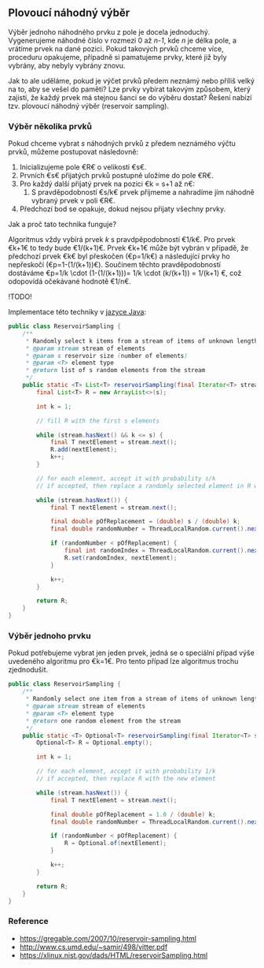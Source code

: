 ## Plovoucí náhodný výběr

Výběr jednoho náhodného prvku z pole je docela jednoduchý. 
Vygenerujeme náhodné číslo v rozmezí 0 až *n-1*, kde *n* je délka pole, a vrátíme prvek na dané pozici.
Pokud takových prvků chceme více, proceduru opakujeme, případně si pamatujeme prvky, které již byly vybrány, aby nebyly vybrány znovu.

Jak to ale uděláme, pokud je výčet prvků předem neznámý nebo příliš velký na to, aby se vešel do paměti?
Lze prvky vybírat takovým způsobem, který zajistí, že každý prvek má stejnou šanci se do výběru dostat?
Řešení nabízí tzv. plovoucí náhodný výběr (reservoir sampling).

### Výběr několika prvků

Pokud chceme vybrat *s* náhodných prvků z předem neznámého výčtu prvků, můžeme postupovat následovně:

1. Inicializujeme pole €R€ o velikosti €s€.
1. Prvních €s€ přijatých prvků postupně uložíme do pole €R€.
1. Pro každý další přijatý prvek na pozici €k = s+1 až n€:
    1. S pravděpodobností €s/k€ prvek přijmeme a nahradíme jím náhodně vybraný prvek v poli €R€.
1. Předchozí bod se opakuje, dokud nejsou přijaty všechny prvky.

Jak a proč tato technika funguje? 

Algoritmus vždy vybírá prvek *k* s pravdpěpodobností €1/k€. Pro prvek €k+1€ to tedy bude €1/(k+1)€.
Prvek €k+1€ může být vybrán v případě, že předchozí prvek €k€ byl přeskočen (€p=1/k€) a následující prvky ho nepřeskočí (€p=1-(1/(k+1))€).
Součinem těchto pravděpodobností dostáváme €p=1/k \cdot (1-(1/(k+1)))= 1/k \cdot (k/(k+1)) = 1/(k+1) €, což odopovídá očekávané hodnotě €1/n€.

!TODO!

Implementace této techniky v [jazyce Java](wiki/java):

```java
public class ReservoirSampling {
    /**
     * Randomly select k items from a stream of items of unknown length.
     * @param stream stream of elements
     * @param s reservoir size (number of elements)
     * @param <T> element type
     * @return list of s random elements from the stream
     */
    public static <T> List<T> reservoirSampling(final Iterator<T> stream, final int s) {
        final List<T> R = new ArrayList<>(s);

        int k = 1;

        // fill R with the first s elements

        while (stream.hasNext() && k <= s) {
            final T nextElement = stream.next();
            R.add(nextElement);
            k++;
        }

        // for each element, accept it with probability s/k
        // if accepted, then replace a randomly selected element in R with the new element

        while (stream.hasNext()) {
            final T nextElement = stream.next();

            final double pOfReplacement = (double) s / (double) k;
            final double randomNumber = ThreadLocalRandom.current().nextDouble();

            if (randomNumber < pOfReplacement) {
                final int randomIndex = ThreadLocalRandom.current().nextInt(s);
                R.set(randomIndex, nextElement);
            }

            k++;
        }

        return R;
    }
}
```

### Výběr jednoho prvku

Pokud potřebujeme vybrat jen jeden prvek, jedná se o speciální případ výše uvedeného algoritmu pro €k=1€.
Pro tento případ lze algoritmus trochu zjednodušit.

```java
public class ReservoirSampling {
    /**
     * Randomly select one item from a stream of items of unknown length.
     * @param stream stream of elements
     * @param <T> element type
     * @return one random element from the stream
     */
    public static <T> Optional<T> reservoirSampling(final Iterator<T> stream) {
        Optional<T> R = Optional.empty();

        int k = 1;

        // for each element, accept it with probability 1/k
        // if accepted, then replace R with the new element

        while (stream.hasNext()) {
            final T nextElement = stream.next();

            final double pOfReplacement = 1.0 / (double) k;
            final double randomNumber = ThreadLocalRandom.current().nextDouble();

            if (randomNumber < pOfReplacement) {
                R = Optional.of(nextElement);
            }

            k++;
        }

        return R;
    }
}
```

### Reference

- https://gregable.com/2007/10/reservoir-sampling.html
- http://www.cs.umd.edu/~samir/498/vitter.pdf
- https://xlinux.nist.gov/dads/HTML/reservoirSampling.html